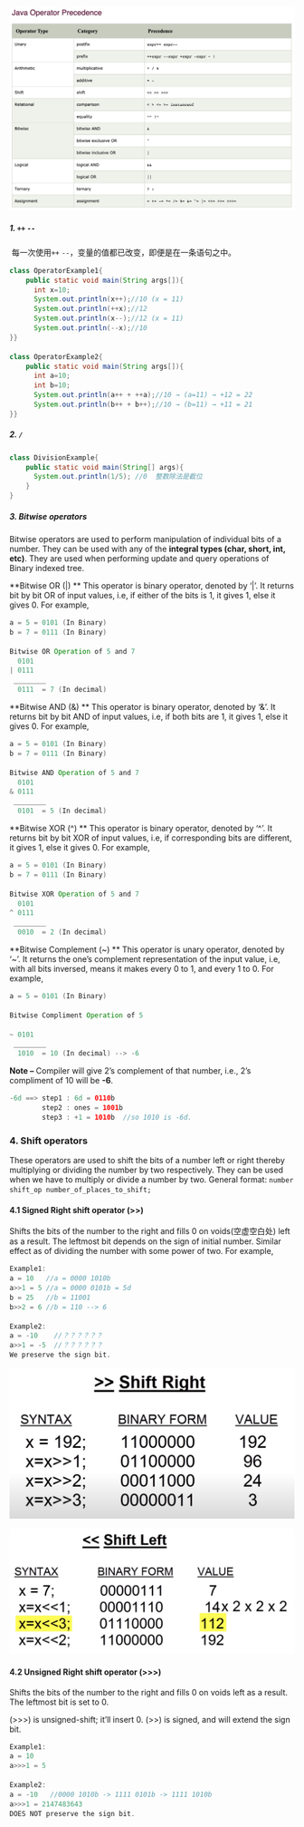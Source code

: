 ![](imgs/c103_operator1.png)

##### 1. `++`  `--`

​	每一次使用`++`  `--`，变量的值都已改变，即便是在一条语句之中。

```java
class OperatorExample1{  
    public static void main(String args[]){  
      int x=10;  
      System.out.println(x++);//10 (x = 11)  
      System.out.println(++x);//12  
      System.out.println(x--);//12 (x = 11)  
      System.out.println(--x);//10  
}}  

class OperatorExample2{  
    public static void main(String args[]){  
      int a=10;  
      int b=10;  
      System.out.println(a++ + ++a);//10 → (a=11) → +12 = 22  
      System.out.println(b++ + b++);//10 → (b=11) → +11 = 21  
}}  
```

##### 2. `/`

```java
class DivisionExample{
  	public static void main(String[] args){
      System.out.println(1/5); //0  整数除法是截位
    }
}
```

##### 3. Bitwise operators

Bitwise operators are used to perform manipulation of individual bits of a number. They can be used with any of the **integral types (char, short, int, etc)**. They are used when performing update and query operations of Binary indexed tree.

**Bitwise OR (|) **
This operator is binary operator, denoted by ‘|’. It returns bit by bit OR of input values, i.e, if either of the bits is 1, it gives 1, else it gives 0.
For example,

```java
a = 5 = 0101 (In Binary)
b = 7 = 0111 (In Binary)

Bitwise OR Operation of 5 and 7
  0101
| 0111
 ________
  0111  = 7 (In decimal) 
```

**Bitwise AND (&) **
This operator is binary operator, denoted by ‘&’. It returns bit by bit AND of input values, i.e, if both bits are 1, it gives 1, else it gives 0.
For example,

```java
a = 5 = 0101 (In Binary)
b = 7 = 0111 (In Binary)

Bitwise AND Operation of 5 and 7
  0101
& 0111
 ________
  0101  = 5 (In decimal) 
```

**Bitwise XOR (^) **
This operator is binary operator, denoted by ‘^’. It returns bit by bit XOR of input values, i.e, if corresponding bits are different, it gives 1, else it gives 0.
For example,

```java
a = 5 = 0101 (In Binary)
b = 7 = 0111 (In Binary)

Bitwise XOR Operation of 5 and 7
  0101
^ 0111
 ________
  0010  = 2 (In decimal) 
```

**Bitwise Complement (~) **
This operator is unary operator, denoted by ‘~’. It returns the one’s complement representation of the input value, i.e, with all bits inversed, means it makes every 0 to 1, and every 1 to 0.
For example,

```java
a = 5 = 0101 (In Binary)

Bitwise Compliment Operation of 5

~ 0101
 ________
  1010  = 10 (In decimal) --> -6
```

**Note –** Compiler will give 2’s complement of that number, i.e., 2’s compliment of 10 will be **-6**.

```java
-6d ==> step1 : 6d = 0110b
        step2 : ones = 1001b
        step3 : +1 = 1010b  //so 1010 is -6d.
```

### 4. Shift operators

These operators are used to shift the bits of a number left or right thereby multiplying or dividing the number by two respectively. They can be used when we have to multiply or divide a number by two. General format: `number shift_op number_of_places_to_shift;`

#### **4.1 Signed Right shift operator (>>)** 

Shifts the bits of the number to the right and fills 0 on voids(空虚空白处) left as a result. The leftmost bit depends on the sign of initial number. Similar effect as of dividing the number with some power of two.
For example,

```java
Example1:
a = 10   //a = 0000 1010b
a>>1 = 5 //a = 0000 0101b = 5d
b = 25   //b = 11001
b>>2 = 6 //b = 110 --> 6

Example2:
a = -10    //？？？？？？
a>>1 = -5  //？？？？？？
We preserve the sign bit.
```

![](imgs/c502_shiftOp2.png)

![](imgs/c502_shiftOp1.png)

#### 4.2 **Unsigned Right shift operator (>>>)**

Shifts the bits of the number to the right and fills 0 on voids left as a result. The leftmost bit is set to 0. 

(>>>) is unsigned-shift; it’ll insert 0. (>>) is signed, and will extend the sign bit.

```java
Example1:
a = 10
a>>>1 = 5

Example2:
a = -10   //0000 1010b -> 1111 0101b -> 1111 1010b
a>>>1 = 2147483643
DOES NOT preserve the sign bit. 
```

